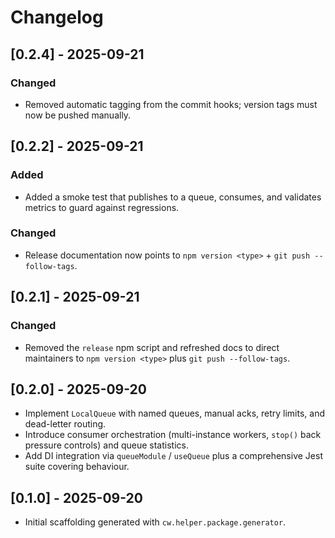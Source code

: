 # Changelog

## [0.2.4] - 2025-09-21
### Changed
- Removed automatic tagging from the commit hooks; version tags must now be pushed manually.

## [0.2.2] - 2025-09-21
### Added
- Added a smoke test that publishes to a queue, consumes, and validates metrics to guard against regressions.
### Changed
- Release documentation now points to `npm version <type>` + `git push --follow-tags`.

## [0.2.1] - 2025-09-21
### Changed
- Removed the `release` npm script and refreshed docs to direct maintainers to `npm version <type>` plus `git push --follow-tags`.

## [0.2.0] - 2025-09-20
- Implement `LocalQueue` with named queues, manual acks, retry limits, and
  dead-letter routing.
- Introduce consumer orchestration (multi-instance workers, `stop()` back
  pressure controls) and queue statistics.
- Add DI integration via `queueModule` / `useQueue` plus a comprehensive Jest
  suite covering behaviour.

## [0.1.0] - 2025-09-20
- Initial scaffolding generated with `cw.helper.package.generator`.
